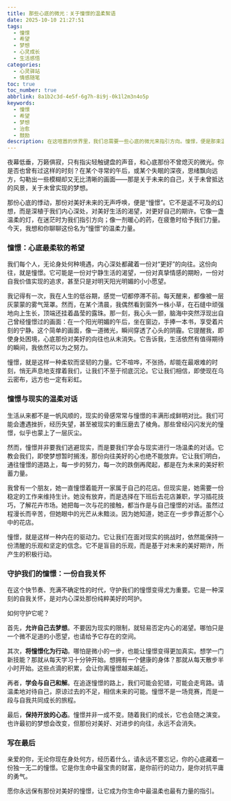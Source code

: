 ```yaml
---
title: 那些心底的微光：关于憧憬的温柔絮语
date: 2025-10-10 21:27:51
tags:
  - 憧憬
  - 希望
  - 梦想
  - 心灵成长
  - 生活感悟
categories:
  - 心灵驿站
  - 情感随笔
toc: true
toc_number: true
abbrlink: 8a1b2c3d-4e5f-6g7h-8i9j-0k1l2m3n4o5p
keywords:
  - 憧憬
  - 希望
  - 梦想
  - 治愈
  - 鼓励
description: 在这喧嚣的世界里，我们总需要一些心底的微光来指引方向。憧憬，便是那束温柔而坚定的光。它不是遥不可及的幻想，而是深植于我们内心深处，对美好未来的渴望，对更好自己的期许。它让我们在迷茫时有所依，在疲惫时有所盼，是生命中最柔软也最有力量的支撑。今天，让我们一起走进憧憬的世界，感受它带来的温暖与力量。
---
```


夜幕低垂，万籁俱寂，只有指尖轻触键盘的声音，和心底那份不曾熄灭的微光。你是否也曾有过这样的时刻？在某个寻常的午后，或某个失眠的深夜，思绪飘向远方，勾勒出一些模糊却又无比清晰的画面——那是关于未来的自己，关于未曾抵达的风景，关于未曾实现的梦想。

那份心底的悸动，那份对美好未来的无声呼唤，便是“憧憬”。它不是遥不可及的幻想，而是深植于我们内心深处，对美好生活的渴望，对更好自己的期许。它像一盏温柔的灯，在迷茫时为我们指引方向；像一剂暖心的药，在疲惫时给予我们力量。今天，我想和你聊聊这份名为“憧憬”的温柔力量。

### 憧憬：心底最柔软的希望

我们每个人，无论身处何种境遇，内心深处都藏着一份对“更好”的向往。这份向往，就是憧憬。它可能是一份对宁静生活的渴望，一份对真挚情感的期盼，一份对自我价值实现的追求，甚至只是对明天阳光明媚的小小愿望。

我记得有一次，我在人生的低谷期，感觉一切都停滞不前。每天醒来，都像被一层灰蒙蒙的雾气笼罩。然而，在某个清晨，我偶然看到窗外一株小草，在石缝中顽强地向上生长，顶端还挂着晶莹的露珠。那一刻，我心头一颤，脑海中突然浮现出自己曾经憧憬过的画面：在一个阳光明媚的午后，坐在窗边，手捧一本书，享受着片刻的宁静。这个简单的画面，像一道微光，瞬间穿透了心头的阴霾。它提醒我，即使身处困境，心底那份对美好的向往也从未消失。它告诉我，生活依然有值得期待的瞬间，我依然可以为之努力。

憧憬，就是这样一种柔软而坚韧的力量。它不喧哗，不张扬，却能在最艰难的时刻，悄无声息地支撑着我们，让我们不至于彻底沉沦。它让我们相信，即使现在乌云密布，远方也一定有彩虹。

### 憧憬与现实的温柔对话

生活从来都不是一帆风顺的，现实的骨感常常与憧憬的丰满形成鲜明对比。我们可能会遭遇挫折，经历失望，甚至被现实的重压磨去了棱角。那些曾经闪闪发光的憧憬，似乎也蒙上了一层灰尘。

然而，憧憬并非要我们逃避现实，而是要我们学会与现实进行一场温柔的对话。它教会我们，即使梦想暂时搁浅，那份向往美好的心也绝不能放弃。它让我们明白，通往憧憬的道路上，每一步的努力，每一次的跌倒再爬起，都是在为未来的美好积蓄力量。

我曾有一个朋友，她一直憧憬着能开一家属于自己的花店。但现实是，她需要一份稳定的工作来维持生计。她没有放弃，而是选择在下班后去花店兼职，学习插花技巧，了解花卉市场。她把每一次与花的接触，都当作是与自己憧憬的对话。虽然过程漫长而辛苦，但她眼中的光芒从未黯淡。因为她知道，她正在一步步靠近那个心中的花店。

憧憬，就是这样一种内在的驱动力。它让我们在面对现实的挑战时，依然能保持一份清醒的乐观和坚定的信念。它不是盲目的乐观，而是基于对未来的美好期许，所产生的积极行动。

### 守护我们的憧憬：一份自我关怀

在这个快节奏、充满不确定性的时代，守护我们的憧憬变得尤为重要。它是一种深刻的自我关怀，是对内心深处那份纯粹美好的呵护。

如何守护它呢？

首先，**允许自己去梦想**。不要因为现实的限制，就轻易否定内心的渴望。哪怕只是一个微不足道的小愿望，也请给予它存在的空间。

其次，**将憧憬化为行动**。哪怕是微小的一步，也能让憧憬变得更加真实。想学一门新技能？那就从每天学习十分钟开始。想拥有一个健康的身体？那就从每天散步半小时开始。这些点滴的积累，会让你离憧憬越来越近。

再者，**学会与自己和解**。在追逐憧憬的路上，我们可能会犯错，可能会走弯路。请温柔地对待自己，原谅过去的不足，相信未来的可能。憧憬不是一场竞赛，而是一段与自我共同成长的旅程。

最后，**保持开放的心态**。憧憬并非一成不变。随着我们的成长，它也会随之演变。也许最初的梦想会改变，但那份对美好、对进步的向往，永远不会消失。

### 写在最后

亲爱的你，无论你现在身处何方，经历着什么，请永远不要忘记，你的心底藏着一份独一无二的憧憬。它是你生命中最宝贵的财富，是你前行的动力，是你对抗平庸的勇气。

愿你永远保有那份对美好的憧憬，让它成为你生命中最温柔也最有力量的指引。